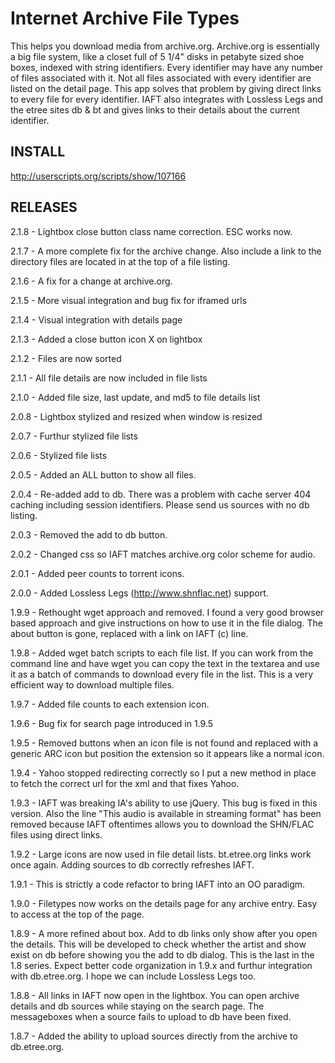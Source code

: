 Internet Archive File Types
===========================
This helps you download media from archive.org. Archive.org is essentially a big file system, like a closet full of 5 1/4" disks in petabyte sized shoe boxes, indexed with string identifiers. Every identifier may have any number of files associated with it. Not all files associated with every identifier are listed on the detail page. This app solves that problem by giving direct links to every file for every identifier. IAFT also integrates with Lossless Legs and the etree sites db & bt and gives links to their details about the current identifier. 

INSTALL
-------
http://userscripts.org/scripts/show/107166

RELEASES
--------
2.1.8 - Lightbox close button class name correction.  ESC works now.

2.1.7 - A more complete fix for the archive change. Also include a link to the directory files are located in at the top of a file listing.

2.1.6 - A fix for a change at archive.org.

2.1.5 - More visual integration and bug fix for iframed urls

2.1.4 - Visual integration with details page

2.1.3 - Added a close button icon X on lightbox

2.1.2 - Files are now sorted

2.1.1 - All file details are now included in file lists

2.1.0 - Added file size, last update, and md5 to file details list

2.0.8 - Lightbox stylized and resized when window is resized

2.0.7 - Furthur stylized file lists

2.0.6 - Stylized file lists

2.0.5 - Added an ALL button to show all files.

2.0.4 - Re-added add to db. There was a problem with cache server 404 caching including session identifiers. Please send us sources with no db listing.

2.0.3 - Removed the add to db button.

2.0.2 - Changed css so IAFT matches archive.org color scheme for audio.

2.0.1 - Added peer counts to torrent icons.

2.0.0 - Added Lossless Legs (http://www.shnflac.net) support.

1.9.9 - Rethought wget approach and removed. I found a very good browser based approach and give instructions on how to use it in the file dialog. The about button is gone, replaced with a link on IAFT (c) line.

1.9.8 - Added wget batch scripts to each file list. If you can work from the command line and have wget you can copy the text in the textarea and use it as a batch of commands to download every file in the list. This is a very efficient way to download multiple files.

1.9.7 - Added file counts to each extension icon.

1.9.6 - Bug fix for search page introduced in 1.9.5

1.9.5 - Removed buttons when an icon file is not found and replaced with a generic ARC icon but position the extension so it appears like a normal icon.

1.9.4 - Yahoo stopped redirecting correctly so I put a new method in place to fetch the correct url for the xml and that fixes Yahoo.

1.9.3 - IAFT was breaking IA's ability to use jQuery. This bug is fixed in this version. Also the line "This audio is available in streaming format" has been removed because IAFT oftentimes allows you to download the SHN/FLAC files using direct links.

1.9.2 - Large icons are now used in file detail lists. bt.etree.org links work once again. Adding sources to db correctly refreshes IAFT.

1.9.1 - This is strictly a code refactor to bring IAFT into an OO paradigm.

1.9.0 - Filetypes now works on the details page for any archive entry. Easy to access at the top of the page.

1.8.9 - A more refined about box. Add to db links only show after you open the details. This will be developed to check whether the artist and show exist on db before showing you the add to db dialog. This is the last in the 1.8 series. Expect better code organization in 1.9.x and furthur integration with db.etree.org. I hope we can include Lossless Legs too.

1.8.8 - All links in IAFT now open in the lightbox. You can open archive details and db sources while staying on the search page. The messageboxes when a source fails to upload to db have been fixed.

1.8.7 - Added the ability to upload sources directly from the archive to db.etree.org.
